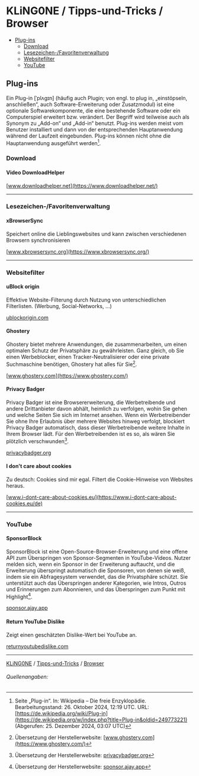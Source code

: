 # KLiNG0NE / Tipps-und-Tricks / Browser

* [Plug-ins](#plug-ins)
  * [Download](#download)
  * [Lesezeichen-/Favoritenverwaltung](#lesezeichen-favoritenverwaltung)
  * [Websitefilter](#websitefilter)
  * [YouTube](#youtube)

## Plug-ins

Ein Plug-in [ˈplʌgɪn] (häufig auch Plugin; von engl. to plug in, „einstöpseln, anschließen“, auch Software-Erweiterung oder Zusatzmodul) ist eine optionale Softwarekomponente, die eine bestehende Software oder ein Computerspiel erweitert bzw. verändert. Der Begriff wird teilweise auch als Synonym zu „Add-on“ und „Add-in“ benutzt. Plug-ins werden meist vom Benutzer installiert und dann von der entsprechenden Hauptanwendung während der Laufzeit eingebunden. Plug-ins können nicht ohne die Hauptanwendung ausgeführt werden[^1].

### Download

#### Video DownloadHelper

[www.downloadhelper.net](https://www.downloadhelper.net/)

---

### Lesezeichen-/Favoritenverwaltung

#### xBrowserSync

Speichert online die Lieblingswebsites und kann zwischen verschiedenen Browsern synchronisieren

[www.xbrowsersync.org](https://www.xbrowsersync.org/)

---

### Websitefilter

#### uBlock origin

Effektive Website-Filterung durch Nutzung von unterschiedlichen Filterlisten.  (Werbung, Social-Networks, ...)

[ublockorigin.com](https://ublockorigin.com/)

#### Ghostery

Ghostery bietet mehrere Anwendungen, die zusammenarbeiten, um einen optimalen Schutz der Privatsphäre zu gewährleisten. Ganz gleich, ob Sie einen Werbeblocker, einen Tracker-Neutralisierer oder eine private Suchmaschine benötigen, Ghostery hat alles für Sie[^2].

[www.ghostery.com](https://www.ghostery.com/)

#### Privacy Badger

Privacy Badger ist eine Browsererweiterung, die Werbetreibende und andere Drittanbieter davon abhält, heimlich zu verfolgen, wohin Sie gehen und welche Seiten Sie sich im Internet ansehen. Wenn ein Werbetreibender Sie ohne Ihre Erlaubnis über mehrere Websites hinweg verfolgt, blockiert Privacy Badger automatisch, dass dieser Werbetreibende weitere Inhalte in Ihrem Browser lädt. Für den Werbetreibenden ist es so, als wären Sie plötzlich verschwunden[^3].

[privacybadger.org](https://privacybadger.org/)

#### I don't care about cookies

Zu deutsch: Cookies sind mir egal. Filtert die Cookie-Hinweise von Websites heraus.

[www.i-dont-care-about-cookies.eu](https://www.i-dont-care-about-cookies.eu/de)

---

### YouTube

#### SponsorBlock

SponsorBlock ist eine Open-Source-Browser-Erweiterung und eine offene API zum Überspringen von Sponsor-Segmenten in YouTube-Videos. Nutzer melden sich, wenn ein Sponsor in der Erweiterung auftaucht, und die Erweiterung überspringt automatisch die Sponsoren, von denen sie weiß, indem sie ein Abfragesystem verwendet, das die Privatsphäre schützt. Sie unterstützt auch das Überspringen anderer Kategorien, wie Intros, Outros und Erinnerungen zum Abonnieren, und das Überspringen zum Punkt mit Highlight[^4].

[sponsor.ajay.app](https://sponsor.ajay.app/)

#### Return YouTube Dislike

Zeigt einen geschätzten Dislike-Wert bei YouTube an.

[returnyoutubedislike.com](https://returnyoutubedislike.com/)

---

[KLiNG0NE](https://github.com/KLiNG0NE/) / [Tipps-und-Tricks](https://github.com/KLiNG0NE/Tipps-und-Tricks/) / [Browser](https://github.com/KLiNG0NE/Tipps-und-Tricks/blob/main/Browser/ReadMe.md)

###### Quellenangaben:

[^1]: Seite „Plug-in“. In: Wikipedia – Die freie Enzyklopädie. Bearbeitungsstand: 26. Oktober 2024, 12:19 UTC. URL: [https://de.wikipedia.org/wiki/Plug-in](https://de.wikipedia.org/w/index.php?title=Plug-in&oldid=249773221) (Abgerufen: 25. Dezember 2024, 03:07 UTC) 
[^2]: Übersetzung der Herstellerwebsite: [www.ghostery.com](https://www.ghostery.com/)
[^3]: Übersetzung der Herstellerwebsite: [privacybadger.org](https://privacybadger.org/)
[^4]: Übersetzung der Herstellerwebsite: [sponsor.ajay.app](https://sponsor.ajay.app/)
